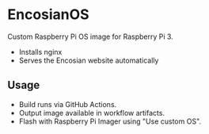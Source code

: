 # EncosianOS

Custom Raspberry Pi OS image for Raspberry Pi 3.

- Installs nginx
- Serves the Encosian website automatically

## Usage
- Build runs via GitHub Actions.
- Output image available in workflow artifacts.
- Flash with Raspberry Pi Imager using "Use custom OS".
